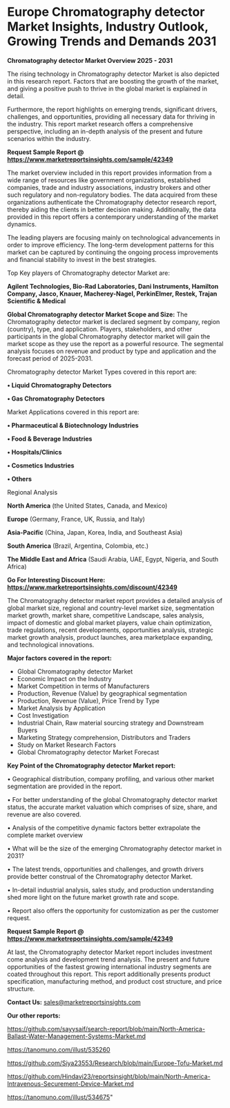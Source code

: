 # Europe Chromatography detector Market Insights, Industry Outlook, Growing Trends and Demands 2031

<Strong> Chromatography detector Market Overview 2025 - 2031</strong>

The rising technology in Chromatography detector Market is also depicted in this research report. Factors that are boosting the growth of the market, and giving a positive push to thrive in the global market is explained in detail.

Furthermore, the report highlights on emerging trends, significant drivers, challenges, and opportunities, providing all necessary data for thriving in the industry. This report market research offers a comprehensive perspective, including an in-depth analysis of the present and future scenarios within the industry.

<strong>Request Sample Report @ <a href=https://www.marketreportsinsights.com/sample/42349>https://www.marketreportsinsights.com/sample/42349</a></strong>

The market overview included in this report provides information from a wide range of resources like government organizations, established companies, trade and industry associations, industry brokers and other such regulatory and non-regulatory bodies. The data acquired from these organizations authenticate the Chromatography detector research report, thereby aiding the clients in better decision making. Additionally, the data provided in this report offers a contemporary understanding of the market dynamics.

The leading players are focusing mainly on technological advancements in order to improve efficiency. The long-term development patterns for this market can be captured by continuing the ongoing process improvements and financial stability to invest in the best strategies.

Top Key players of Chromatography detector Market are:

<strong>Agilent Technologies, Bio-Rad Laboratories, Dani Instruments, Hamilton Company, Jasco, Knauer, Macherey-Nagel, PerkinElmer, Restek, Trajan Scientific & Medical</strong>

<strong><b>Global Chromatography detector Market Scope and Size:</b></strong>
The Chromatography detector market is declared segment by company, region (country), type, and application. Players, stakeholders, and other participants in the global Chromatography detector market will gain the market scope as they use the report as a powerful resource. The segmental analysis focuses on revenue and product by type and application and the forecast period of 2025-2031.

Chromatography detector Market Types covered in this report are:

<strong>•  Liquid Chromatography Detectors

•  Gas Chromatography Detectors</strong>

Market Applications covered in this report are:

<strong>•  Pharmaceutical & Biotechnology Industries

•  Food & Beverage Industries

•  Hospitals/Clinics

•  Cosmetics Industries

•  Others</strong> 

Regional Analysis

<strong>North America</strong> (the United States, Canada, and Mexico)

<strong>Europe</strong> (Germany, France, UK, Russia, and Italy)

<strong>Asia-Pacific</strong> (China, Japan, Korea, India, and Southeast Asia)

<strong>South America</strong> (Brazil, Argentina, Colombia, etc.)

<strong>The Middle East and Africa</strong> (Saudi Arabia, UAE, Egypt, Nigeria, and South Africa)

<strong>Go For Interesting Discount Here: <a href=https://www.marketreportsinsights.com/discount/42349>https://www.marketreportsinsights.com/discount/42349</a></strong>

The Chromatography detector market report provides a detailed analysis of global market size, regional and country-level market size, segmentation market growth, market share, competitive Landscape, sales analysis, impact of domestic and global market players, value chain optimization, trade regulations, recent developments, opportunities analysis, strategic market growth analysis, product launches, area marketplace expanding, and technological innovations.

<strong><b>Major factors covered in the report:</b></strong>
<ul>
  <li>Global Chromatography detector Market </li>
  <li>Economic Impact on the Industry</li>
  <li>Market Competition in terms of Manufacturers</li>
  <li>Production, Revenue (Value) by geographical segmentation</li>
  <li>Production, Revenue (Value), Price Trend by Type</li>
  <li>Market Analysis by Application</li>
  <li>Cost Investigation</li>
  <li>Industrial Chain, Raw material sourcing strategy and Downstream Buyers</li>
  <li>Marketing Strategy comprehension, Distributors and Traders</li>
  <li>Study on Market Research Factors</li>
  <li>Global Chromatography detector Market Forecast</li>
</ul>

<strong><b>Key Point of the Chromatography detector Market report:</b></strong>

• Geographical distribution, company profiling, and various other market segmentation are provided in the report.

• For better understanding of the global Chromatography detector market status, the accurate market valuation which comprises of size, share, and revenue are also covered.

• Analysis of the competitive dynamic factors better extrapolate the complete market overview

• What will be the size of the emerging Chromatography detector market in 2031?

• The latest trends, opportunities and challenges, and growth drivers provide better construal of the Chromatography detector Market.

• In-detail industrial analysis, sales study, and production understanding shed more light on the future market growth rate and scope.

• Report also offers the opportunity for customization as per the customer request.

<strong>Request Sample Report @ <a href=https://www.marketreportsinsights.com/sample/42349>https://www.marketreportsinsights.com/sample/42349</a></strong>

At last, the Chromatography detector Market report includes investment come analysis and development trend analysis. The present and future opportunities of the fastest growing international industry segments are coated throughout this report. This report additionally presents product specification, manufacturing method, and product cost structure, and price structure.

<strong>Contact Us:</strong>
sales@marketreportsinsights.com

<strong>Our other reports:</strong>

<a href=https://github.com/sayysaif/search-report/blob/main/North-America-Ballast-Water-Management-Systems-Market.md>https://github.com/sayysaif/search-report/blob/main/North-America-Ballast-Water-Management-Systems-Market.md</a>

<a href=https://tanomuno.com/illust/535260>https://tanomuno.com/illust/535260</a>

<a href=https://github.com/Siya23553/Research/blob/main/Europe-Tofu-Market.md>https://github.com/Siya23553/Research/blob/main/Europe-Tofu-Market.md</a>

<a href=https://github.com/Hindavi23/reportsinsight/blob/main/North-America-Intravenous-Securement-Device-Market.md>https://github.com/Hindavi23/reportsinsight/blob/main/North-America-Intravenous-Securement-Device-Market.md</a>

<a href=https://tanomuno.com/illust/534675>https://tanomuno.com/illust/534675</a>"

